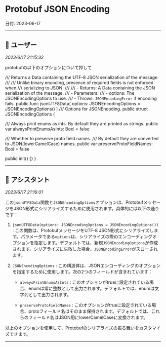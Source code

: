 # Protobuf JSON Encoding

日付: 2023-06-17

---

## 👤 ユーザー
*2023/6/17 21:15:32*

protobufの以下のオプションについて押して

/// Returns a Data containing the UTF-8 JSON serialization of the message.
  ///
  /// Unlike binary encoding, presence of required fields is not enforced when
  /// serializing to JSON.
  ///
  /// - Returns: A Data containing the JSON serialization of the message.
  /// - Parameters:
  ///   - options: The JSONEncodingOptions to use.
  /// - Throws: `JSONEncodingError` if encoding fails.
  public func jsonUTF8Data(
    options: JSONEncodingOptions = JSONEncodingOptions()
  )
/// Options for JSONEncoding.
public struct JSONEncodingOptions {

  /// Always print enums as ints. By default they are printed as strings.
  public var alwaysPrintEnumsAsInts: Bool = false

  /// Whether to preserve proto field names.
  /// By default they are converted to JSON(lowerCamelCase) names.
  public var preserveProtoFieldNames: Bool = false

  public init() {}
}

---

## 🤖 アシスタント
*2023/6/17 21:16:01*

この`jsonUTF8Data`関数と`JSONEncodingOptions`オプションは、ProtobufメッセージをJSON形式にシリアライズするために使用されます。具体的には以下の通りです：

1. `jsonUTF8Data(options: JSONEncodingOptions = JSONEncodingOptions())` : この関数は、ProtobufメッセージをUTF-8 JSON形式にシリアライズします。パラメータである`options`は、シリアライズの際のエンコーディングオプションを指定します。デフォルトでは、新規`JSONEncodingOptions`が作成されます。シリアライズに失敗した場合、`JSONEncodingError`がスローされます。

2. `JSONEncodingOptions` : この構造体は、JSONエンコーディングのオプションを指定するために使用します。次の2つのフィールドが含まれています：

   - `alwaysPrintEnumsAsInts` : このオプションがtrueに設定されている場合、enumは常に整数として出力されます。デフォルトでは、enumは文字列として出力されます。

   - `preserveProtoFieldNames` : このオプションがtrueに設定されている場合、protoフィールド名はそのまま保持されます。デフォルトでは、これらのフィールド名はJSON用にlowerCamelCaseに変換されます。

以上のオプションを使用して、Protobufのシリアライズの振る舞いをカスタマイズできます。

---
